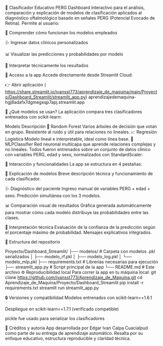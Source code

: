 🧠 Clasificador Educativo PERG
Dashboard interactivo para el análisis, comparación y explicación de modelos de clasificación aplicados al diagnóstico oftalmológico basado en señales PERG (Potencial Evocado de Retina). Permite al usuario:

📘 Comprender cómo funcionan los modelos empleados

🩺 Ingresar datos clínicos personalizados

📊 Visualizar las predicciones y probabilidades por modelo

🧾 Interpretar técnicamente los resultados

🔗 Acceso a la app
Accede directamente desde Streamlit Cloud:

👉 Abrir aplicación ( https://share.streamlit.io/ivansst773/aprendizaje_de_maquina/main/Proyecto/Dashboard_Streamlit/streamlit_app.py)
aprendizajedemaquina-hgj8adafx7dgmegxqp7apj.streamlit.app

🚀 ¿Qué modelos se usan?
La aplicación compara tres clasificadores entrenados con scikit-learn:

Modelo	Descripción
🌲 Random Forest	Varios árboles de decisión que votan en grupo. Resistente al ruido y útil para relaciones no lineales.
📈 Regresión Logística	Modelo lineal e interpretable, ideal como línea base.
🧠 MLPClassifier	Red neuronal multicapa que aprende relaciones complejas y no lineales.
Todos fueron entrenados sobre un conjunto de datos clínico con variables PERG, edad y sexo, normalizados con StandardScaler.

🧪 Interacción y funcionalidades
La app se estructura en 4 pestañas:

📘 Explicación de modelos Breve descripción técnica y funcionamiento de cada clasificador.

🩺 Diagnóstico del paciente Ingreso manual de variables PERG + edad + sexo. Predicción simultánea con los 3 modelos.

📊 Comparación visual de resultados Gráfica generada automáticamente para mostrar cómo cada modelo distribuye las probabilidades entre las clases.

🧾 Interpretación técnica Evaluación de la confianza de la predicción según el porcentaje máximo de probabilidad. Mensajes explicativos integrados.

📁 Estructura del repositorio

Proyecto/Dashboard_Streamlit/
├── modelos/                 # Carpeta con modelos .pkl serializados
│   ├── modelo_rf.pkl
│   ├── modelo_log.pkl
│   └── modelo_mlp.pkl
├── requirements.txt         # Librerías necesarias para ejecución
├── streamlit_app.py         # Script principal de la app
└── README.md                # Este archivo
⚙️ Reproducibilidad local
Para correr la app en tu máquina local:
git clone https://github.com/ivansst773/Aprendizaje_de_Maquina.git
cd Aprendizaje_de_Maquina/Proyecto/Dashboard_Streamlit
pip install -r requirements.txt
streamlit run streamlit_app.py

🔒 Versiones y compatibilidad
Modelos entrenados con scikit-learn==1.6.1

Despliegue en scikit-learn==1.7.1 (verificado compatible)

pickle fue usado para serializar los clasificadores

🤝 Créditos y autoría
App desarrollada por Edgar Ivan Calpa Cuacialpud como parte de su entrega de aprendizaje automático. Resalta por su enfoque educativo, estructura reproducible y claridad técnica.
